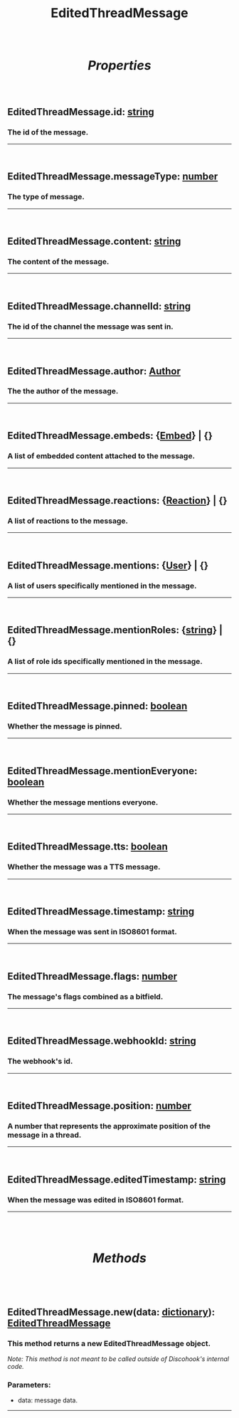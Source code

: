 # <p align = "center">**EditedThreadMessage**</p>

<br>

# <p align = "center">*Properties*</p>

<br>

## <p align = "left">**EditedThreadMessage.id**: [string](https://create.roblox.com/docs/scripting/luau/strings)</p>
### <p align = "left">The id of the message.</p>
---
<br>

## <p align = "left">**EditedThreadMessage.messageType**: [number](https://create.roblox.com/docs/scripting/luau/numbers)</p>
### <p align = "left">The type of message.</p>
---

<br>

## <p align = "left">**EditedThreadMessage.content**: [string](https://create.roblox.com/docs/scripting/luau/strings)</p>
### <p align = "left">The content of the message.</p>
---
<br>

## <p align = "left">**EditedThreadMessage.channelId**: [string](https://create.roblox.com/docs/scripting/luau/strings)</p>
### <p align = "left">The id of the channel the message was sent in.</p>
---
<br>

## <p align = "left">**EditedThreadMessage.author**: [Author](/docs/Author.md)</p>
### <p align = "left">The the author of the message.</p>
---
<br>

## <p align = "left">**EditedThreadMessage.embeds**: {[Embed](/docs/Embed.md)} | {}</p>
### <p align = "left">A list of embedded content attached to the message.</p>
---
<br>

## <p align = "left">**EditedThreadMessage.reactions**: {[Reaction](/docs/Reaction.md)} | {}</p>
### <p align = "left">A list of reactions to the message.</p>
---
<br>

## <p align = "left">**EditedThreadMessage.mentions**: {[User](/docs/User.md)} | {}</p>
### <p align = "left">A list of users specifically mentioned in the message.</p>
---
<br>

## <p align = "left">**EditedThreadMessage.mentionRoles**: {[string](https://create.roblox.com/docs/scripting/luau/strings)} | {}</p>
### <p align = "left">A list of role ids specifically mentioned in the message.</p>
---
<br>

## <p align = "left">**EditedThreadMessage.pinned**: [boolean](https://create.roblox.com/docs/scripting/luau/booleans)</p>
### <p align = "left">Whether the message is pinned.</p>
---
<br>

## <p align = "left">**EditedThreadMessage.mentionEveryone**: [boolean](https://create.roblox.com/docs/scripting/luau/booleans)</p>
### <p align = "left">Whether the message mentions everyone.</p>
---
<br>

## <p align = "left">**EditedThreadMessage.tts**: [boolean](https://create.roblox.com/docs/scripting/luau/booleans)</p>
### <p align = "left">Whether the message was a TTS message.</p>
---
<br>

## <p align = "left">**EditedThreadMessage.timestamp**: [string](https://create.roblox.com/docs/scripting/luau/strings)</p>
### <p align = "left">When the message was sent in ISO8601 format.</p>
---
<br>

## <p align = "left">**EditedThreadMessage.flags**: [number](https://create.roblox.com/docs/scripting/luau/numbers)</p>
### <p align = "left">The message's flags combined as a bitfield.</p>
---
<br>

## <p align = "left">**EditedThreadMessage.webhookId**: [string](https://create.roblox.com/docs/scripting/luau/strings)</p>
### <p align = "left">The webhook's id.</p>
---
<br>

## <p align = "left">**EditedThreadMessage.position**: [number](https://create.roblox.com/docs/scripting/luau/numbers)</p>
### <p align = "left">A number that represents the approximate position of the message in a thread.</p>
---
<br>

## <p align = "left">**EditedThreadMessage.editedTimestamp**: [string](https://create.roblox.com/docs/scripting/luau/strings)</p>
### <p align = "left">When the message was edited in ISO8601 format.</p>
---

<br>
<br>

# <p align = "center">*Methods*</p>

<br>
<br>

## <p align = "left">**EditedThreadMessage.new**(data: [dictionary](https://create.roblox.com/docs/scripting/luau/tables#dictionaries)): [EditedThreadMessage](/docs/EditedThreadMessage.md)</p>
### <p align = "left">This method returns a new EditedThreadMessage object.</p>

*<p align = "left">Note: This method is not meant to be called outside of Discohook's internal code.</p>*

### <p align = "left">Parameters:<p>

- data: message data.
---
